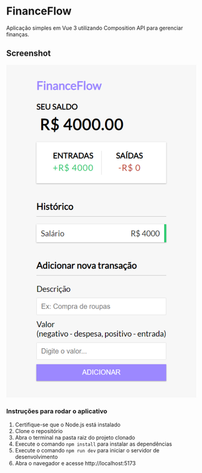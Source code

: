 # FinanceFlow

Aplicação simples em Vue 3 utilizando Composition API para gerenciar finanças.



## Screenshot

![screenshot](src/assets/screenshots/financeflow.png)

### Instruções para rodar o aplicativo

1. Certifique-se que o Node.js está instalado
2. Clone o repositório
3. Abra o terminal na pasta raiz do projeto clonado
4. Execute o comando `npm install` para instalar as dependências
5. Execute o comando `npm run dev` para iniciar o servidor de desenvolvimento
6. Abra o navegador e acesse http://localhost:5173
